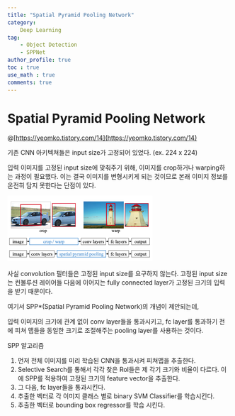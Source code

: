```yaml
---
title: "Spatial Pyramid Pooling Network"
category:
    Deep Learning
tag:
    - Object Detection
    - SPPNet
author_profile: true
toc : true
use_math : true
comments: true
---
```



# Spatial Pyramid Pooling Network

@[https://yeomko.tistory.com/14](https://yeomko.tistory.com/14)

기존 CNN 아키텍쳐들은 input size가 고정되어 있었다. (ex. 224 x 224)

입력 이미지를 고정된 input size에 맞춰주기 위해, 이미지를 crop하거나 warping하는 과정이 필요했다. 이는 결국 이미지를 변형시키게 되는 것이므로 본래 이미지 정보를 온전히 담지 못한다는 단점이 있다.

![Spatial%20Pyramid%20Pooling%20Network%20ccb5fdfafbab4221ad34459a1f99a421/Untitled.png](/assets/images/Spatial%20Pyramid%20Pooling%20Network%20ccb5fdfafbab4221ad34459a1f99a421/Untitled.png)

사실 convolution 필터들은 고정된 input size를 요구하지 않는다. 고정된 input size는 컨볼루션 레이어들 다음에 이어지는 fully connected layer가 고정된 크기의 입력을 받기 때문이다. 

여기서 SPP*(Spatial Pyramid Pooling Network)의 개념이 제안되는데,

입력 이미지의 크기에 관계 없이 conv layer들을 통과시키고, fc layer를 통과하기 전에 피쳐 맵들을 동일한 크기로 조절해주는 pooling layer를 사용하는 것이다.

SPP 알고리즘

1. 먼저 전체 이미지를 미리 학습된 CNN을 통과시켜 피쳐맵을 추출한다.
2. Selective Search를 통해서 각각 찾은 RoI들은 제 각기 크기와 비율이 다르다. 이에 SPP를 적용하여 고정된 크기의 feature vector을 추출한다.
3.  그 다음, fc layer들을 통과시킨다.
4. 추출한 벡터로 각 이미지 클래스 별로 binary SVM Classifier를 학습시킨다.
5. 추출한 벡터로 bounding box regressor를 학습 시킨다.
